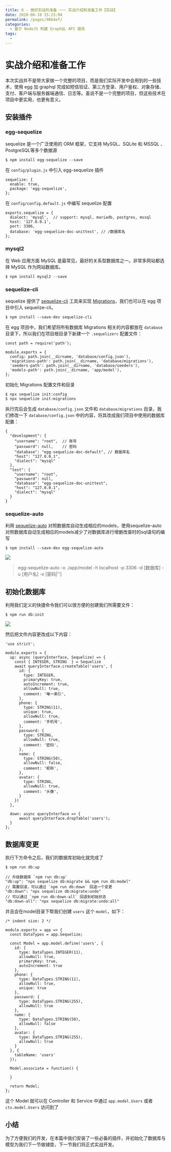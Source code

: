```yaml
---
title: 8 - 做好实战的准备 ─── 实战介绍和准备工作【实战】
date: 2020-06-18 15:23:04
permalink: /pages/98b4ef/
categories:
  - 基于 NodeJS 构建 GraphQL API 服务
tags:
  - 
---
```

# 实战介绍和准备工作

本次实战并不是带大家做一个完整的项目，而是我们实际开发中会用到的一些技术，使用 egg 加 graphql 完成如短信验证、第三方登录、用户鉴权、对象存储、支付、客户端与服务器端通信、日志等。虽说不是一个完整的项目，但这些技术在项目中更实用，也更有意义。

## 安装插件

### egg-sequelize

sequelize 是一个广泛使用的 ORM 框架，它支持 MySQL、SQLite 和 MSSQL 、PostgreSQL等多个数据源

```
$ npm install egg-sequelize --save

```

在 `config/plugin.js` 中引入 egg-sequelize 插件

```
sequelize: {
  enable: true,
  package: 'egg-sequelize',
};

```

在 `config/config.default.js` 中编写 sequelize 配置

```
exports.sequelize = {
  dialect: 'mysql',  // support: mysql, mariadb, postgres, mssql
  host: '127.0.0.1',
  port: 3306,
  database: 'egg-sequelize-doc-unittest', // /数据库名
};

```

### mysql2

在 Web 应用方面 MySQL 是最常见，最好的关系型数据库之一。非常多网站都选择 MySQL 作为网站数据库。

```
$ npm install mysql2 --save

```

### sequelize-cli

sequelize 提供了 [sequelize-cli](https://github.com/sequelize/cli) 工具来实现 [Migrations](http://docs.sequelizejs.com/manual/tutorial/migrations.html)，我们也可以在 egg 项目中引入 sequelize-cli。

```
$ npm install --save-dev sequelize-cli

```

在 egg 项目中，我们希望将所有数据库 Migrations 相关的内容都放在 `database` 目录下，所以我们在项目根目录下新建一个 `.sequelizerc` 配置文件：

```
const path = require('path');

module.exports = {
  config: path.join(__dirname, 'database/config.json'),
  'migrations-path': path.join(__dirname, 'database/migrations'),
  'seeders-path': path.join(__dirname, 'database/seeders'),
  'models-path': path.join(__dirname, 'app/model'),
};

```

初始化 Migrations 配置文件和目录

```
$ npx sequelize init:config
$ npx sequelize init:migrations

```

执行完后会生成 `database/config.json` 文件和 `database/migrations` 目录，我们修改一下 `database/config.json` 中的内容，将其改成我们项目中使用的数据库配置：

```
{
  "development": {
    "username": "root",  // 账号
    "password": null,    // 密码
    "database": "egg-sequelize-doc-default", // 数据库名
    "host": "127.0.0.1",
    "dialect": "mysql"
  },
  "test": {
    "username": "root",
    "password": null,
    "database": "egg-sequelize-doc-unittest",
    "host": "127.0.0.1",
    "dialect": "mysql"
  }
}

```

### sequelize-auto

利用 [sequelize-auto](https://www.npmjs.com/package/egg-sequelize-auto) 对照数据库自动生成相应的models，使用sequelize-auto对照数据库自动生成相应的models减少了对数据库进行增删改查时的sql语句的编写

```
$ npm install --save-dev egg-sequelize-auto

```

![](https://user-gold-cdn.xitu.io/2020/2/28/1708a7673a52cd16?w=1107&h=460&f=png&s=94383)

> egg-sequelize-auto -o ./app/model -h localhost -p 3306 -d \[数据库\] -u \[用户名\] -x \[密码|''\]

## 初始化数据库

利用我们定义的快捷命令我们可以很方便的创建我们所需要文件：

```
$ npm run db:init

```

![](https://user-gold-cdn.xitu.io/2020/2/28/1708a77a1768c430?w=500&h=189&f=png&s=17139)

然后把文件内容更改成以下内容：

```
'use strict';

module.exports = {
  up: async (queryInterface, Sequelize) => {
    const { INTEGER, STRING  } = Sequelize
    await queryInterface.createTable('users', {
      id: {
        type: INTEGER,
        primaryKey: true,
        autoIncrement: true,
        allowNull: true,
        comment: '唯一索引',
      },
      phone: {
        type: STRING(11),
        unique: true,
        allowNull: true,
        comment: '手机号',
      },
      password: {
        type: STRING,
        allowNull: true,
        comment: '密码',
      },
      name: {
        type: STRING(50),
        allowNull: false,
        comment: '昵称',
      },
      avatar: {
        type: STRING,
        allowNull: true,
        comment: '头像',
      }
    })
  },

  down: async queryInterface => {
      await queryInterface.dropTable('users');
  }
};

```

## 数据库变更

执行下方命令之后，我们的数据库初始化就完成了

```
$ npm run db:up

```

```
// 升级数据库 `npm run db:up`
"db:up": "npx sequelize db:migrate && npm run db:model"
// 需要回滚，可以通过 `npm run db:down` 回退一个变更
"db:down": "npx sequelize db:migrate:undo"
// 可以通过 `npm run db:down-all` 回退到初始状态
"db:down-all": "npx sequelize db:migrate:undo:all"

```

并且会在model目录下帮我们创建 `users` 这个 `model`，如下：

```
/* indent size: 2 */

module.exports = app => {
  const DataTypes = app.Sequelize;

  const Model = app.model.define('users', {
    id: {
      type: DataTypes.INTEGER(11),
      allowNull: true,
      primaryKey: true,
      autoIncrement: true
    },
    phone: {
      type: DataTypes.STRING(11),
      allowNull: true,
      unique: true
    },
    password: {
      type: DataTypes.STRING(255),
      allowNull: true
    },
    name: {
      type: DataTypes.STRING(50),
      allowNull: false
    },
    avatar: {
      type: DataTypes.STRING(255),
      allowNull: true
    }
  }, {
    tableName: 'users'
  });

  Model.associate = function() {
  
  }

  return Model;
};

```

这个 Model 就可以在 Controller 和 Service 中通过 `app.model.Users` 或者 `ctx.model.Users` 访问到了

## 小结

为了方便我们的开发，在本篇中我们安装了一些必备的插件，并初始化了数据库与模型为我们下一节做铺垫，下一节我们将正式实战开发。